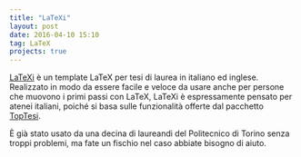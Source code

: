 ```yaml
---
title: "LaTeXi"
layout: post
date: 2016-04-10 15:10
tag: LaTeX
projects: true
---
```


[LaTeXi](http://poros.github.io/LaTeXi/) è un template LaTeX per tesi di laurea in italiano ed inglese. Realizzato in modo da essere facile e veloce da usare anche per persone che muovono i primi passi con LaTeX, LaTeXi è espressamente pensato per atenei italiani, poiché si basa sulle funzionalità offerte dal pacchetto [TopTesi](http://www.ctan.org/tex-archive/macros/latex/contrib/toptesi).

È già stato usato da una decina di laureandi del Politecnico di Torino senza troppi problemi, ma fate un fischio nel caso abbiate bisogno di aiuto. 
